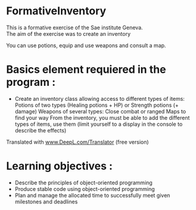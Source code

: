 # FormativeInventory  

This is a formative exercise of the Sae institute Geneva.  
The aim of the exercise was to create an inventory  

You can use potions, equip and use weapons and consult a map. 

# Basics element requiered in the program :  
* Create an inventory class allowing access to different types of items:
    Potions of two types (Healing potions + HP) or Strength potions (+ damage)
    Weapons of several types: Close combat or ranged
    Maps to find your way
    From the inventory, you must be able to 
        add the different types of items, 
        use them (limit yourself to a display in the console to describe the effects)


Translated with www.DeepL.com/Translator (free version)

# Learning objectives :  
* Describe the principles of object-oriented programming
* Produce stable code using object-oriented programming
* Plan and manage the allocated time to successfully meet given milestones and deadlines

